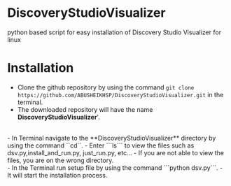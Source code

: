 # **DiscoveryStudioVisualizer**
python based script for easy installation of Discovery Studio Visualizer for linux

# **Installation**

- Clone the github repository by using the command  ```git clone https://github.com/ABUSHEIKHSP/DiscoveryStudioVisualizer.git``` in the terminal.
- The downloaded repository will have the name **DiscoveryStudioVisualizer**'.
<br>
- In Terminal navigate to the **DiscoveryStudioVisualizer** directory by using the command ``cd``.
- Enter ```ls``` to view the files such as dsv.py,install_and_run.py, just_run.py, etc...
- If you are not able to view the files, you are on the wrong directory.
<br>
- In the Terminal run setup file by using the command ```python dsv.py```.
- It will start the installation process.
<br>
